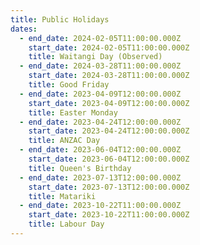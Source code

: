 ```yaml
---
title: Public Holidays
dates:
  - end_date: 2024-02-05T11:00:00.000Z
    start_date: 2024-02-05T11:00:00.000Z
    title: Waitangi Day (Observed)
  - end_date: 2024-03-28T11:00:00.000Z
    start_date: 2024-03-28T11:00:00.000Z
    title: Good Friday
  - end_date: 2023-04-09T12:00:00.000Z
    start_date: 2023-04-09T12:00:00.000Z
    title: Easter Monday
  - end_date: 2023-04-24T12:00:00.000Z
    start_date: 2023-04-24T12:00:00.000Z
    title: ANZAC Day
  - end_date: 2023-06-04T12:00:00.000Z
    start_date: 2023-06-04T12:00:00.000Z
    title: Queen's Birthday
  - end_date: 2023-07-13T12:00:00.000Z
    start_date: 2023-07-13T12:00:00.000Z
    title: Matariki
  - end_date: 2023-10-22T11:00:00.000Z
    start_date: 2023-10-22T11:00:00.000Z
    title: Labour Day
---
```


